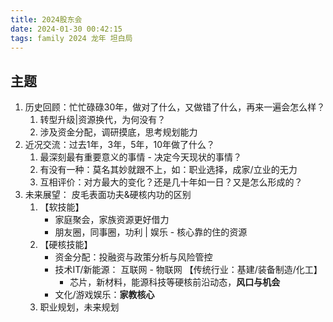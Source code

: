 ```yaml
---
title: 2024股东会
date: 2024-01-30 00:42:15
tags: family 2024 龙年 坦白局
---
```




## 主题

1. 历史回顾：忙忙碌碌30年，做对了什么，又做错了什么，再来一遍会怎么样？
   1. 转型升级|资源换代，为何没有？
   2. 涉及资金分配，调研摸底，思考规划能力
2. 近况交流：过去1年，3年，5年，10年做了什么？
   1. 最深刻最有重要意义的事情 - 决定今天现状的事情？
   2. 有没有一种：莫名其妙就跟不上，如：职业选择，成家/立业的无力
   3. 互相评价：对方最大的变化？还是几十年如一日？又是怎么形成的？
3. 未来展望： 皮毛表面功夫&硬核内功的区别
   1. 【软技能】
      - 家庭聚会，家族资源更好借力
      - 朋友圈，同事圈，功利 | 娱乐 - 核心靠的住的资源
   2. 【硬核技能】
      - 资金分配：投融资与政策分析与风险管控
      - 技术IT/新能源： 互联网 - 物联网 【传统行业：基建/装备制造/化工】
        - 芯片，新材料，能源科技等硬核前沿动态，**风口与机会**
      - 文化/游戏娱乐：**家教核心**
   3. 职业规划，未来规划
